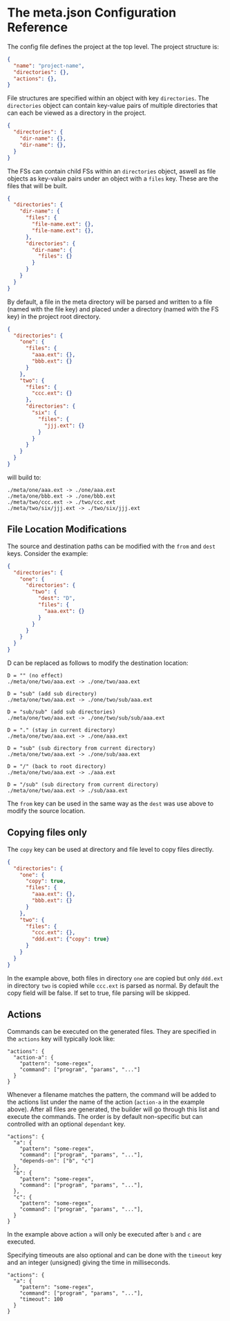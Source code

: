 # The meta.json Configuration Reference

The config file defines the project at the top level. The project structure is:

```json
{
  "name": "project-name",
  "directories": {},
  "actions": {},
}
```

File structures are specified within an object with key `directories`.
The `directories` object can contain key-value pairs of multiple directories
that can each be viewed as a directory in the project.

```json
{
  "directories": {
    "dir-name": {},
    "dir-name": {},
  }
}
```

The FSs can contain child FSs within an `directories` object, aswell as file objects as key-value pairs under an object with a `files` key.
These are the files that will be built.

```json
{
  "directories": {
    "dir-name": {
      "files": {
        "file-name.ext": {},
        "file-name.ext": {},
      },
      "directories": {
        "dir-name": {
          "files": {}
        }
      }
    }
  }
}
```

By default, a file in the meta directory
will be parsed and written to a file (named with the file key)
and placed under a directory (named with the FS key)
in the project root directory.

```json
{
  "directories": {
    "one": {
      "files": {
        "aaa.ext": {},
        "bbb.ext": {}
      }
    },
    "two": {
      "files": {
        "ccc.ext": {}
      },
      "directories": {
        "six": {
          "files": {
            "jjj.ext": {}
          }
        }
      }
    }
  }
}
```
will build to:

```
./meta/one/aaa.ext -> ./one/aaa.ext
./meta/one/bbb.ext -> ./one/bbb.ext
./meta/two/ccc.ext -> ./two/ccc.ext
./meta/two/six/jjj.ext -> ./two/six/jjj.ext
```

## File Location Modifications

The source and destination paths can be modified with the `from` and `dest` keys. Consider the example:

```json
{
  "directories": {
    "one": {
      "directories": {
        "two": {
          "dest": "D",
          "files": {
            "aaa.ext": {}
          }
        }
      }
    }
  }
}
```

D can be replaced as follows to modify the destination location:
```
D = "" (no effect)
./meta/one/two/aaa.ext -> ./one/two/aaa.ext

D = "sub" (add sub directory)
./meta/one/two/aaa.ext -> ./one/two/sub/aaa.ext

D = "sub/sub" (add sub directories)
./meta/one/two/aaa.ext -> ./one/two/sub/sub/aaa.ext

D = "." (stay in current directory)
./meta/one/two/aaa.ext -> ./one/aaa.ext

D = "sub" (sub directory from current directory)
./meta/one/two/aaa.ext -> ./one/sub/aaa.ext

D = "/" (back to root directory)
./meta/one/two/aaa.ext -> ./aaa.ext

D = "/sub" (sub directory from current directory)
./meta/one/two/aaa.ext -> ./sub/aaa.ext
```

The `from` key can be used in the same way as the `dest` was use above to modify the source location.

## Copying files only

The `copy` key can be used at directory and file level to copy files directly.

```json
{
  "directories": {
    "one": {
      "copy": true,
      "files": {
        "aaa.ext": {},
        "bbb.ext": {}
      }
    },
    "two": {
      "files": {
        "ccc.ext": {},
        "ddd.ext": {"copy": true}
      }
    }
  }
}
```

In the example above, both files in directory `one` are copied but only `ddd.ext`
in directory `two` is copied while `ccc.ext` is parsed as normal.
By default the copy field will be false. If set to true, file parsing will be
skipped.

## Actions

Commands can be executed on the generated files. They are specified in the
`actions` key will typically look like:

```
"actions": {
  "action-a": {
    "pattern": "some-regex",
    "command": ["program", "params", "..."]
  }
}
```

Whenever a filename matches the pattern, the command will be added to the
actions list under the name of the action (`action-a` in the example above).
After all files are generated, the builder will go through this list
and execute the commands. The order is by default non-specific
but can controlled with an optional `dependant` key.

```
"actions": {
  "a": {
    "pattern": "some-regex",
    "command": ["program", "params", "..."],
    "depends-on": ["b", "c"]
  },
  "b": {
    "pattern": "some-regex",
    "command": ["program", "params", "..."],
  },
  "c": {
    "pattern": "some-regex",
    "command": ["program", "params", "..."],
  }
}
```

In the example above action `a` will only be executed after `b` and `c` are executed.

Specifying timeouts are also optional and can be done with the
`timeout` key and an integer (unsigned) giving the time in milliseconds.

```
"actions": {
  "a": {
    "pattern": "some-regex",
    "command": ["program", "params", "..."],
    "timeout": 100
  }
}
```
